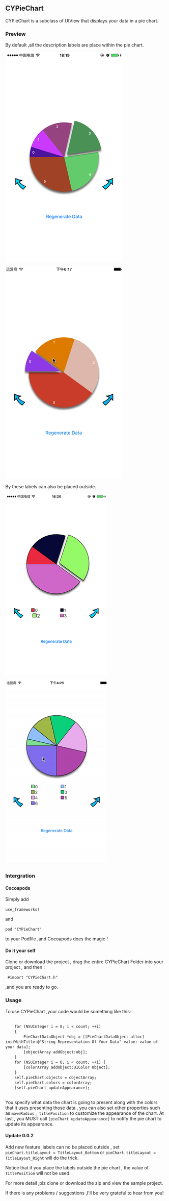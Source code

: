 ## CYPieChart

CYPieChart is a subclass of UIView that displays your data in a pie chart.

### Preview

By default ,all the description labels are place within the pie chart.

![Main](Images/CYPieChartMain.png)


![GIF](Images/CYPieChartGIF.gif)

By these labels can also be placed outside.

![](Images/CYPieChart_Bottom.png)

![](Images/CYPieChart_Bottom.gif)

### Intergration

#### Cocoapods
Simply add 

`
	use_frameworks!
`

and

` pod 'CYPieChart'
`

to your Podfile ,and Cocoapods does the magic !


#### Do it your self

Clone or download the project , drag the entire CYPieChart Folder into your project , and then :

` 
	#import "CYPieChart.h"
`

,and you are ready to go.


### Usage

To use CYPieChart ,your code would be something like this:
<pre>
<code>
	for (NSUInteger i = 0; i < count; ++i) 
	{
        PieChartDataObject *obj = [[PieChartDataObject alloc] initWithTitle:@"String Representation Of Your Data" value: value of your data]; 
        [objectArray addObject:obj];
    }
    for (NSUInteger i = 0; i < count; ++i) {
        [colorArray addObject:UIColor Object];
    }
	self.pieChart.objects = objectArray;
	self.pieChart.colors = colorArray;
	[self.pieChart updateAppearance];
</code>
</pre>

You specify what data the chart is going to present along with the colors that it uses presenting those data , you can also set other properties such as `moveRadius` ,` titlePosition` to customize the appearance of the chart. At last , you MUST call `[pieChart updateAppearance]` to notify the pie chart to update its appearance.

#### Update 0.0.2
Add new feature ,labels can no be placed outside , set `pieChart.titleLayout = TitleLayout_Bottom` or `pieChart.titleLayout = TitleLayout_Right` will do the trick.

Notice that if you place the labels outside the pie chart , the value of `titlePosition` will not be used.

For more detail ,plz clone or download the zip and view the sample project.

If there is any problems / suggestions ,I'll be very grateful to hear from you!